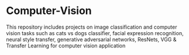 # Computer-Vision
This repository includes projects on image classification and computer vision tasks such as cats vs dogs classifier, facial expression recognition, neural style transfer, generative adversarial networks, ResNets, VGG &amp; Transfer Learning for computer vision application
